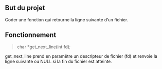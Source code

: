 But du projet
-----
Coder une fonction qui retourne la ligne suivante d'un fichier.

Fonctionnement
------
>char	*get_next_line(int fd);

get_next_line prend en paramêtre un descripteur de fichier (fd) et renvoie la ligne suivante ou NULL si la fin du fichier est atteinte.

